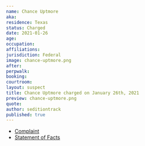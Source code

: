 ```yaml
---
name: Chance Uptmore
aka:
residence: Texas
status: Charged
date: 2021-01-26
age:
occupation:
affiliations:
jurisdiction: Federal
image: chance-uptmore.png
after:
perpwalk:
booking:
courtroom:
layout: suspect
title: Chance Uptmore charged on January 26th, 2021
preview: chance-uptmore.png
quote:
author: seditiontrack
published: true
---
```


- [Complaint](https://www.justice.gov/opa/page/file/1360731/download)
- [Statement of Facts](https://www.justice.gov/opa/page/file/1360731/download)
